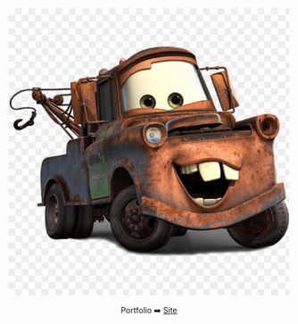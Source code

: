 <p align="center">
	<a href="https://www.youtube.com/watch?v=2ocykBzWDiM"><img src="tow mater.png"></a>
</p>


<p align="center">
	Portfolio ➡️ <a href="https://hp77-creator.github.io"> Site</a>
	<br>
</p>
